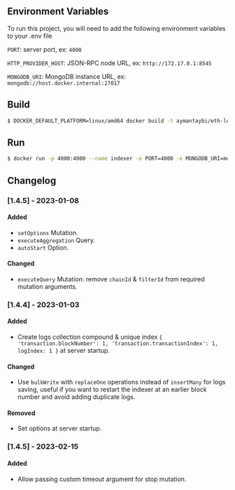 
## Environment Variables

To run this project, you will need to add the following environment variables to your .env file

`PORT`: server port, ex: `4000`

`HTTP_PROVIDER_HOST`: JSON-RPC node URL, ex: `http://172.17.0.1:8545`

`MONGODB_URI`: MongoDB instance URL, ex: `mongodb://host.docker.internal:27017`


## Build

```bash
$ DOCKER_DEFAULT_PLATFORM=linux/amd64 docker build -t aymantaybi/eth-logs-indexer-mongodb:latest .
```

## Run

```bash
$ docker run -p 4000:4000 --name indexer -e PORT=4000 -e MONGODB_URI=mongodb://host.docker.internal:27017 -e HTTP_PROVIDER_HOST=http://172.17.0.1:8545 -d aymantaybi/eth-logs-indexer-mongodb
```

## Changelog

### [1.4.5] - 2023-01-08

#### Added

- `setOptions` Mutation.
- `executeAggregation` Query.
- `autoStart` Option.

#### Changed

- `executeQuery` Mutation: remove `chainId` & `filterId` from required mutation arguments.

### [1.4.4] - 2023-01-03

#### Added

- Create logs collection compound & unique index `{ 'transaction.blockNumber': 1, 'transaction.transactionIndex': 1, logIndex: 1 }` at server startup.

#### Changed

- Use `bulkWrite` with `replaceOne` operations instead of `insertMany` for logs saving, useful if you want to restart the indexer at an earlier block number and avoid adding duplicate logs.

#### Removed

- Set options at server startup.

### [1.4.5] - 2023-02-15

#### Added

- Allow passing custom timeout argument for stop mutation.